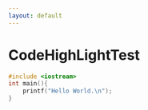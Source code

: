 ```yaml
---
layout: default
---
```


CodeHighLightTest
===

```C++
#include <iostream>
int main(){
	printf("Hello World.\n");
}
```
